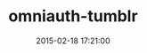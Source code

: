 ---
layout: post
title:  "omniauth-tumblr"
repo:   "jamiew/omniauth-tumblr"
date:   2015-02-18 17:21:00
gemurl: https://github.com/jamiew/omniauth-tumblr
---